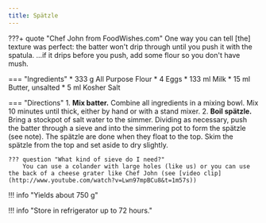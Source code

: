```yaml
---
title: Spätzle
---
```


???+ quote "Chef John from FoodWishes.com"
    One way you can tell [the] texture was perfect: the batter won't drip through until you push it with the spatula. ...if it drips before you push, add some flour so you don't have mush.

=== "Ingredients"
    * 333 g All Purpose Flour
    * 4 Eggs
    * 133 ml Milk
    * 15 ml Butter, unsalted
    * 5 ml Kosher Salt

=== "Directions"
    1. **Mix batter.** Combine all ingredients in a mixing bowl. Mix 10 minutes until thick, either by hand or with a stand mixer.
    2. **Boil spätzle.** Bring a stockpot of salt water to the simmer. Dividing as necessary, push the batter through a sieve and into the simmering pot to form the spätzle (see note). The spätzle are done when they float to the top. Skim the spätzle from the top and set aside to dry slightly.

    ??? question "What kind of sieve do I need?"
        You can use a colander with large holes (like us) or you can use the back of a cheese grater like Chef John (see [video clip](http://www.youtube.com/watch?v=Lwn97mpBCu8&t=1m57s))

!!! info "Yields about 750 g"

!!! info "Store in refrigerator up to 72 hours."

[^1]:
    Inspired by [mixfix on Chef Koch](https://www.chefkoch.de/rezepte/1111591217169060/Spaetzle.html) and Chef John from FoodWishes.com [article](https://foodwishes.blogspot.com/2017/09/how-to-make-spatzle-aka-spaetzle-little.html) and [video](https://www.youtube.com/watch?v=Lwn97mpBCu8).
